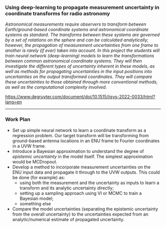 
### Using deep-learning to propagate measurement uncertainty in coordinate transforms for radio astronomy

*Astronomical measurements require observers to transform between Earth/ground-based coordinate systems and astronomical coordinate systems as standard. 
The transforms between these systems are governed by a set of rotations on the sphere and can be calculated analytically; however, the propagation of 
measurement uncertainties from one frame to another is rarely (if ever) taken into account. In this project the students will train neural network 
(deep-learning) models to learn the transformations between common astronomical coordinate systems. They will then investigate the different types of 
uncertainty inherent in these models, as well as methods for propagating uncertainties in the input  positions into uncertainties on the output transformed 
coordinates. They will compare these uncertainties to those obtained through more conventional methods, as well as the computational complexity involved.*

https://www.degruyter.com/document/doi/10.1515/jisys-2022-0033/html?lang=en

---

### Work Plan

* Set up simple neural network to learn a coordinate transform as a regression problem. Our target transform will be transforming from ground-based antenna locations in an ENU frame to Fourier coordinates in a UVW frame.
* Introduce a Bayesian approximation to understand the degree of *epistemic uncertainty* in the model itself. The simplest approximation would be MCDropout.
* Develop a method to incorporate measurement uncertainties on the ENU input data and propagate it through to the UVW outputs. This could be done (for example) as:
    - using both the measurement and the uncertainty as inputs to learn a transform and its analytic uncertainty directly;
    - setting up a sampling approach using VI or MCMC to train a Bayesian model;
    - something else
* Compare the model uncertainties (separating the epistemic uncertainty from the overall uncertainty) to the uncertainties expected from an analytic/numerical estimate of propagated uncertainty.
  
